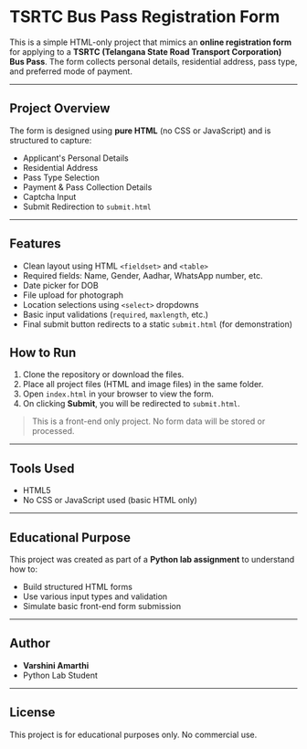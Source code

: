 # TSRTC Bus Pass Registration Form

This is a simple HTML-only project that mimics an **online registration form** for applying to a **TSRTC (Telangana State Road Transport Corporation) Bus Pass**. The form collects personal details, residential address, pass type, and preferred mode of payment.

---

##  Project Overview

The form is designed using **pure HTML** (no CSS or JavaScript) and is structured to capture:

- Applicant's Personal Details
- Residential Address
- Pass Type Selection
- Payment & Pass Collection Details
- Captcha Input
- Submit Redirection to `submit.html`

---

##  Features

-  Clean layout using HTML `<fieldset>` and `<table>`
-  Required fields: Name, Gender, Aadhar, WhatsApp number, etc.
-  Date picker for DOB
-  File upload for photograph
-  Location selections using `<select>` dropdowns
-  Basic input validations (`required`, `maxlength`, etc.)
-  Final submit button redirects to a static `submit.html` (for demonstration)



##  How to Run

1. Clone the repository or download the files.
2. Place all project files (HTML and image files) in the same folder.
3. Open `index.html` in your browser to view the form.
4. On clicking **Submit**, you will be redirected to `submit.html`.

>  This is a front-end only project. No form data will be stored or processed.



---

##  Tools Used

- HTML5
- No CSS or JavaScript used (basic HTML only)

---

##  Educational Purpose

This project was created as part of a **Python lab assignment** to understand how to:
- Build structured HTML forms
- Use various input types and validation
- Simulate basic front-end form submission

---

##  Author

- **Varshini Amarthi**
- Python Lab Student

---

##  License

This project is for educational purposes only. No commercial use.






